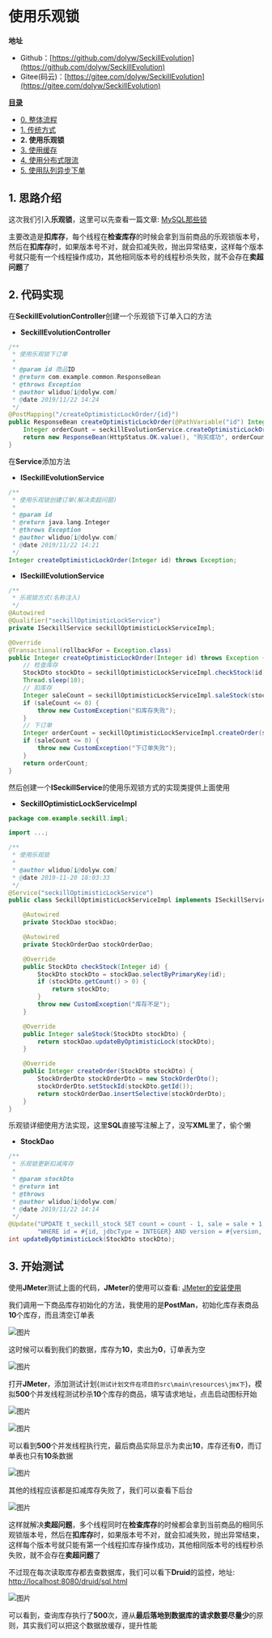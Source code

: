 # 使用乐观锁

**地址**

* Github：[https://github.com/dolyw/SeckillEvolution](https://github.com/dolyw/SeckillEvolution)
* Gitee(码云)：[https://gitee.com/dolyw/SeckillEvolution](https://gitee.com/dolyw/SeckillEvolution)

[**目录**](/seckill-evolution/)

* [0. 整体流程](00-Preparation.html)
* [1. 传统方式](01-Tradition-Process.html)
* **2. 使用乐观锁**
* [3. 使用缓存](03-Optimistic-Lock-Redis.html)
* [4. 使用分布式限流](04-Distributed-Limit.html)
* [5. 使用队列异步下单](05-MQ-Async.html)

## 1. 思路介绍

这次我们引入**乐观锁**，这里可以先查看一篇文章: [MySQL那些锁](http://note.dolyw.com/database/01-MySQL-Lock.html)

主要改造是**扣库存**，每个线程在**检查库存**的时候会拿到当前商品的乐观锁版本号，然后在**扣库存**时，如果版本号不对，就会扣减失败，抛出异常结束，这样每个版本号就只能有一个线程操作成功，其他相同版本号的线程秒杀失败，就不会存在**卖超问题**了

## 2. 代码实现

在**SeckillEvolutionController**创建一个乐观锁下订单入口的方法

* **SeckillEvolutionController**

```java
/**
 * 使用乐观锁下订单
 *
 * @param id 商品ID
 * @return com.example.common.ResponseBean
 * @throws Exception
 * @author wliduo[i@dolyw.com]
 * @date 2019/11/22 14:24
 */
@PostMapping("/createOptimisticLockOrder/{id}")
public ResponseBean createOptimisticLockOrder(@PathVariable("id") Integer id) throws Exception {
    Integer orderCount = seckillEvolutionService.createOptimisticLockOrder(id);
    return new ResponseBean(HttpStatus.OK.value(), "购买成功", orderCount);
}
```

在**Service**添加方法

* **ISeckillEvolutionService**

```java
/**
 * 使用乐观锁创建订单(解决卖超问题)
 *
 * @param id
 * @return java.lang.Integer
 * @throws Exception
 * @author wliduo[i@dolyw.com]
 * @date 2019/11/22 14:21
 */
Integer createOptimisticLockOrder(Integer id) throws Exception;
```

* **ISeckillEvolutionService**

```java
/**
 * 乐观锁方式(名称注入)
 */
@Autowired
@Qualifier("seckillOptimisticLockService")
private ISeckillService seckillOptimisticLockServiceImpl;

@Override
@Transactional(rollbackFor = Exception.class)
public Integer createOptimisticLockOrder(Integer id) throws Exception {
    // 检查库存
    StockDto stockDto = seckillOptimisticLockServiceImpl.checkStock(id);
    Thread.sleep(10);
    // 扣库存
    Integer saleCount = seckillOptimisticLockServiceImpl.saleStock(stockDto);
    if (saleCount <= 0) {
        throw new CustomException("扣库存失败");
    }
    // 下订单
    Integer orderCount = seckillOptimisticLockServiceImpl.createOrder(stockDto);
    if (saleCount <= 0) {
        throw new CustomException("下订单失败");
    }
    return orderCount;
}
```

然后创建一个**ISeckillService**的使用乐观锁方式的实现类提供上面使用

* **SeckillOptimisticLockServiceImpl**

```java
package com.example.seckill.impl;

import ...;

/**
 * 使用乐观锁
 *
 * @author wliduo[i@dolyw.com]
 * @date 2019-11-20 18:03:33
 */
@Service("seckillOptimisticLockService")
public class SeckillOptimisticLockServiceImpl implements ISeckillService {

    @Autowired
    private StockDao stockDao;

    @Autowired
    private StockOrderDao stockOrderDao;

    @Override
    public StockDto checkStock(Integer id) {
        StockDto stockDto = stockDao.selectByPrimaryKey(id);
        if (stockDto.getCount() > 0) {
            return stockDto;
        }
        throw new CustomException("库存不足");
    }

    @Override
    public Integer saleStock(StockDto stockDto) {
        return stockDao.updateByOptimisticLock(stockDto);
    }

    @Override
    public Integer createOrder(StockDto stockDto) {
        StockOrderDto stockOrderDto = new StockOrderDto();
        stockOrderDto.setStockId(stockDto.getId());
        return stockOrderDao.insertSelective(stockOrderDto);
    }
}
```

乐观锁详细使用方法实现，这里**SQL**直接写注解上了，没写**XML**里了，偷个懒

* **StockDao**

```java
/**
 * 乐观锁更新扣减库存
 *
 * @param stockDto
 * @return int
 * @throws
 * @author wliduo[i@dolyw.com]
 * @date 2019/11/22 14:14
 */
@Update("UPDATE t_seckill_stock SET count = count - 1, sale = sale + 1, version = version + 1 " +
        "WHERE id = #{id, jdbcType = INTEGER} AND version = #{version, jdbcType = INTEGER}")
int updateByOptimisticLock(StockDto stockDto);
```

## 3. 开始测试

使用**JMeter**测试上面的代码，**JMeter**的使用可以查看: [JMeter的安装使用](http://note.dolyw.com/command/06-JMeter-Install.html)

我们调用一下商品库存初始化的方法，我使用的是**PostMan**，初始化库存表商品**10**个库存，而且清空订单表

![图片](https://cdn.jsdelivr.net/gh/wliduo/CDN@master/2019/11/20191122001.png)

这时候可以看到我们的数据，库存为**10**，卖出为**0**，订单表为空

![图片](https://cdn.jsdelivr.net/gh/wliduo/CDN@master/2019/11/20191123001.png)

打开**JMeter**，添加测试计划(`测试计划文件在项目的src\main\resources\jmx下`)，模拟**500**个并发线程测试秒杀**10**个库存的商品，填写请求地址，点击启动图标开始

![图片](https://cdn.jsdelivr.net/gh/wliduo/CDN@master/2019/11/20191122006.png)

![图片](https://cdn.jsdelivr.net/gh/wliduo/CDN@master/2019/11/20191122007.png)

可以看到**500**个并发线程执行完，最后商品实际显示为卖出**10**，库存还有**0**，而订单表也只有**10**条数据

![图片](https://cdn.jsdelivr.net/gh/wliduo/CDN@master/2019/11/20191123003.png)

其他的线程应该都是扣减库存失败了，我们可以查看下后台

![图片](https://cdn.jsdelivr.net/gh/wliduo/CDN@master/2019/11/20191123004.png)

这样就解决**卖超问题**，多个线程同时在**检查库存**的时候都会拿到当前商品的相同乐观锁版本号，然后在**扣库存**时，如果版本号不对，就会扣减失败，抛出异常结束，这样每个版本号就只能有第一个线程扣库存操作成功，其他相同版本号的线程秒杀失败，就不会存在**卖超问题**了

不过现在每次读取库存都去查数据库，我们可以看下**Druid**的监控，地址: [http://localhost:8080/druid/sql.html](http://localhost:8080/druid/sql.html)

![图片](https://cdn.jsdelivr.net/gh/wliduo/CDN@master/2019/11/20191123005.png)

可以看到，查询库存执行了**500**次，遵从**最后落地到数据库的请求数要尽量少**的原则，其实我们可以把这个数据放缓存，提升性能


